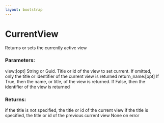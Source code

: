 ```yaml
---
layout: bootstrap
---
```


# CurrentView

Returns or sets the currently active view
          

### Parameters:

view:[opt] String or Guid. Title or id of the view to set current.
  If omitted, only the title or identifier of the current view is returned
return_name:[opt] If True, then the name, or title, of the view is returned.
  If False, then the identifier of the view is returned
        

### Returns:


if the title is not specified, the title or id of the current view
if the title is specified, the title or id of the previous current view
None on error
        


